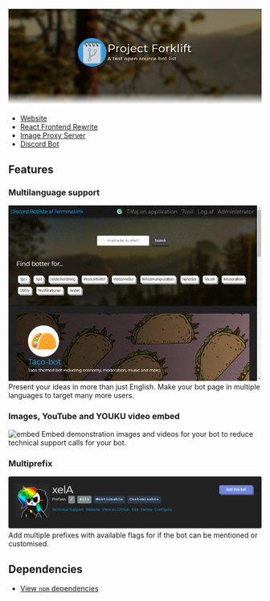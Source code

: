 ![Project Forklift](.github/fancypants.png)

- [Website](website)
- [React Frontend Rewrite](frontend)
- [Image Proxy Server](proxy)
- [Discord Bot](bot)

## Features
### Multilanguage support
![i18n](.github/multilanguage/result.gif)
Present your ideas in more than just English.
Make your bot page in multiple languages to target many more users.

### Images, YouTube and YOUKU video embed
![embed](.github/embed.gif)
Embed demonstration images and videos for your bot to reduce technical support calls for your bot.

### Multiprefix
![prefix](.github/multiprefix.png)
Add multiple prefixes with available flags for if the bot can be mentioned or customised.

## Dependencies
- [View `npm` dependencies](https://github.com/Terminal/ls.terminal.ink/network/dependencies)
